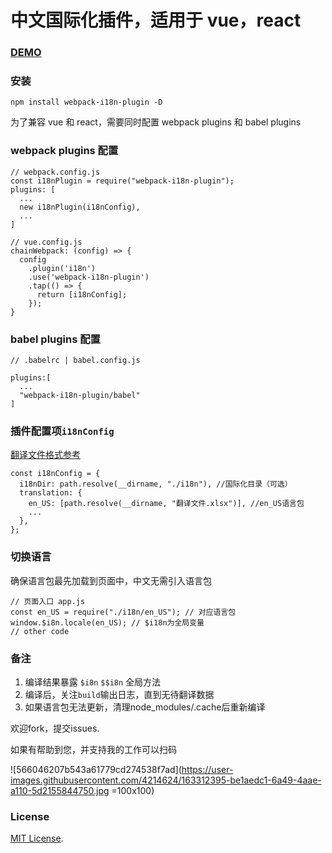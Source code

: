 # 中文国际化插件，适用于 vue，react

### [DEMO](./demo)

### 安装

```
npm install webpack-i18n-plugin -D
```

为了兼容 vue 和 react，需要同时配置 webpack plugins 和 babel plugins

### webpack plugins 配置

```
// webpack.config.js
const i18nPlugin = require("webpack-i18n-plugin");
plugins: [
  ...
  new i18nPlugin(i18nConfig),
  ...
]
```
```
// vue.config.js
chainWebpack: (config) => {
  config
    .plugin('i18n')
    .use('webpack-i18n-plugin')
    .tap(() => {
      return [i18nConfig];
    });
}
```

### babel plugins 配置

```
// .babelrc | babel.config.js

plugins:[
  ...
  "webpack-i18n-plugin/babel"
]
```

### 插件配置项`i18nConfig`
[翻译文件格式参考](https://github.com/mr18/webpack-i18n-plugin/blob/master/demo/react/output/en_US/%E7%BF%BB%E8%AF%91%E5%86%85%E5%AE%B9.xlsx)

```
const i18nConfig = {
  i18nDir: path.resolve(__dirname, "./i18n"), //国际化目录（可选）
  translation: {
    en_US: [path.resolve(__dirname, "翻译文件.xlsx")], //en_US语言包
    ...
  },
};
```

### 切换语言
确保语言包最先加载到页面中，中文无需引入语言包
```
// 页面入口 app.js
const en_US = require("./i18n/en_US"); // 对应语言包
window.$i8n.locale(en_US); // $i18n为全局变量
// other code
```

### 备注

1. 编译结果暴露 `$i8n` `$$i8n` 全局方法
2. 编译后，关注`build`输出日志，直到无待翻译数据
3. 如果语言包无法更新，清理node_modules/.cache后重新编译

欢迎fork，提交issues.

如果有帮助到您，并支持我的工作可以扫码

![566046207b543a61779cd274538f7ad](https://user-images.githubusercontent.com/4214624/163312395-be1aedc1-6a49-4aae-a110-5d2155844750.jpg =100x100)



### License

[MIT License](./LICENSE).
